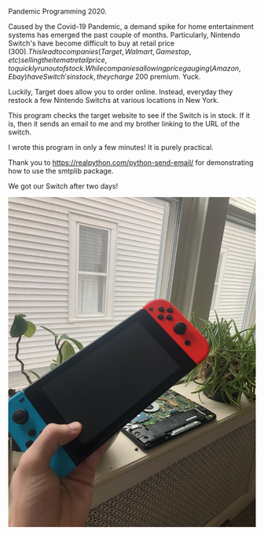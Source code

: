 Pandemic Programming 2020.

Caused by the Covid-19 Pandemic, a demand spike for home entertainment systems has emerged the past couple of months. Particularly, Nintendo Switch's have become difficult to buy at retail price ($300). This lead to companies (Target, Walmart, Gamestop, etc) selling the item at retail price, to quickly run out of stock. While companies allowing price gauging (Amazon, Ebay) have Switch's in stock, they charge ~$200 premium. Yuck. 

Luckily, Target does allow you to order online. Instead, everyday they restock a few Nintendo Switchs at various locations in New York. 

This program checks the target website to see if the Switch is in stock. If it is, then it sends an email to me and my brother linking to the URL of the switch. 

I wrote this program in only a few minutes! It is purely practical.

Thank you to https://realpython.com/python-send-email/ for demonstrating how to use the smtplib package. 

We got our Switch after two days!

![Our Switch](/Our_New_Switch.jpg)

